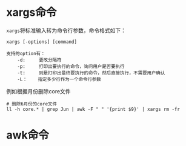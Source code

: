 # xargs命令
`xargs`将标准输入转为命令行参数，命令格式如下：
```shell
xargs [-options] [command]

支持的option有：
    -d:     更改分隔符
    -p:     打印出要执行的命令，询问用户是否要执行
    -t:     则是打印出最终要执行的命令，然后直接执行，不需要用户确认
    -L：    指定多少行作为一个命令行参数
```

例如根据月份删除core文件
```shell
# 删除6月份的core文件
ll -h core.* | grep Jun | awk -F " " '{print $9}' | xargs rm -fr
```

# awk命令

